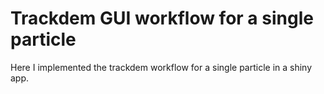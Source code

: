 # Trackdem GUI workflow for a single particle

Here I implemented the trackdem workflow for a single particle in a shiny app.
